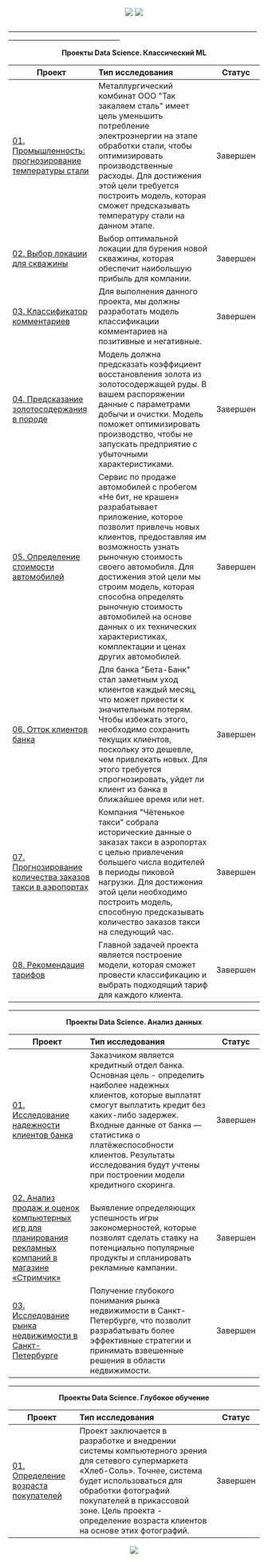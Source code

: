 <p align="center">
  <a href="https://www.kaggle.com/max150797"><img src='https://img.shields.io/badge/Kaggle-20BEFF?style=for-the-badge&logo=Kaggle&logoColor=white'></a>
  <a href="https://www.codewars.com/users/max150797@yandex.ru/"><img src='https://img.shields.io/badge/-Codewars-191002?style=for-the-badge&logo=Codewars&logoColor=red'></a> 
</p>
_________________________________________________________________________________________________________________

<p align="center"><b> Проекты Data Science. Классический ML</b> </p align="center">

| **Проект** | **Тип исследования** | **Статус** |
| -------------------- | :--------------------- |:---------------------------:|
| [01. Промышленность: прогнозирование температуры стали](https://github.com/max150797/DataScience_Projects/blob/main/Проекты%20по%20машинному%20обучению/Прогнозирование%20температуры%20плавления%20стали/Модель%20прогнозирования%20%2B%20Отчет.ipynb) | Металлургический комбинат ООО "Так закаляем сталь" имеет цель уменьшить потребление электроэнергии на этапе обработки стали, чтобы оптимизировать производственные расходы. Для достижения этой цели требуется построить модель, которая сможет предсказывать температуру стали на данном этапе. |Завершен|
| [02. Выбор локации для скважины](https://github.com/max150797/DataScience_Projects/blob/main/Проекты%20по%20машинному%20обучению/Выбор%20локации%20для%20скважины/Анализ%20скважин%20месторождения.ipynb) | Выбор оптимальной локации для бурения новой скважины, которая обеспечит наибольшую прибыль для компании. |Завершен|
| [03. Классификатор комментариев](https://github.com/max150797/DataScience_Projects/blob/main/Проекты%20по%20машинному%20обучению/Классификатор%20комментариев/NLP%20модель.ipynb)|Для выполнения данного проекта, мы должны разработать модель классификации комментариев на позитивные и негативные.| Завершен|
| [04. Предсказание золотосодержания в породе](https://github.com/max150797/DataScience_Projects/blob/main/Проекты%20по%20машинному%20обучению/Коэффициент%20восстановления%20золота%20из%20смеси%20металлов/Анализ%20и%20модель%20коэффициента%20золотосодержания.ipynb)|Модель должна предсказать коэффициент восстановления золота из золотосодержащей руды. В вашем распоряжении данные с параметрами добычи и очистки. Модель поможет оптимизировать производство, чтобы не запускать предприятие с убыточными характеристиками.| Завершен|
| [05. Определение стоимости автомобилей](https://github.com/max150797/DataScience_Projects/blob/main/Проекты%20по%20машинному%20обучению/Определение%20стоимости%20автомобилей/Анализ%20и%20модель%20определения%20стоимости%20авто.ipynb)|Сервис по продаже автомобилей с пробегом «Не бит, не крашен» разрабатывает приложение, которое позволит привлечь новых клиентов, предоставляя им возможность узнать рыночную стоимость своего автомобиля. Для достижения этой цели мы строим модель, которая способна определять рыночную стоимость автомобилей на основе данных о их технических характеристиках, комплектации и ценах других автомобилей.| Завершен|
| [06. Отток клиентов банка](https://github.com/max150797/DataScience_Projects/blob/main/Проекты%20по%20машинному%20обучению/Отток%20клиентов%20банка/Анализ%20и%20модель%20оттока.ipynb)|Для банка "Бета-Банк" стал заметным уход клиентов каждый месяц, что может привести к значительным потерям. Чтобы избежать этого, необходимо сохранить текущих клиентов, поскольку это дешевле, чем привлекать новых. Для этого требуется спрогнозировать, уйдет ли клиент из банка в ближайшее время или нет.| Завершен|
| [07. Прогнозирование количества заказов такси в аэропортах](https://github.com/max150797/DataScience_Projects/blob/main/Проекты%20по%20машинному%20обучению/Прогнозирование%20заказов%20такси/Модель%20прогнозирования.ipynb)|Компания "Чётенькое такси" собрала исторические данные о заказах такси в аэропортах с целью привлечения большего числа водителей в периоды пиковой нагрузки. Для достижения этой цели необходимо построить модель, способную предсказывать количество заказов такси на следующий час.| Завершен|
| [08. Рекомендация тарифов](https://github.com/max150797/DataScience_Projects/blob/main/Проекты%20по%20машинному%20обучению/Рекомендация%20тарифов/Рекомендация%20тарифов.ipynb)|Главной задачей проекта является построение модели, которая сможет провести классификацию и выбрать подходящий тариф для каждого клиента.| Завершен|
_________________________________________________________________________________________________________________

<p align="center"><b> Проекты Data Science. Анализ данных </b> </p align="center">

| **Проект** | **Тип исследования** | **Статус** |
| -------------------- | :--------------------- |:---------------------------:|
| [01. Исследование надежности клиентов банка](https://github.com/max150797/DataScience_Projects/blob/main/Проекты%20по%20анализу%20данных/Исследование%20надежности%20клиентов%20банка/Разведывательный%20анализ%20данных.ipynb) | Заказчиком является кредитный отдел банка. Основная цель - определить наиболее надежных клиентов, которые выплатят смогут выплатить кредит без каких-либо задержек. Входные данные от банка — статистика о платёжеспособности клиентов. Результаты исследования будут учтены при построении модели кредитного скоринга. |Завершен|
| [02. Анализ продаж и оценок компьютерных игр для планирования рекламных компаний в магазине «Стримчик»](https://github.com/max150797/DataScience_Projects/blob/main/Проекты%20по%20анализу%20данных/Исследование%20продаж%20компьютерных%20игр/Исследование%20рынка%20компьютерных.ipynb) | Выявление определяющих успешность игры закономерностей, которые позволят сделать ставку на потенциально популярные продукты и спланировать рекламные кампании. |Завершен|
| [03. Исследование рынка недвижимости в Санкт-Петербурге](https://github.com/max150797/DataScience_Projects/blob/main/Проекты%20по%20анализу%20данных/Исследование%20рынка%20недвижимости%20в%20Санкт-Петербурге/Разведывательный%20анализ%20данных.ipynb)|Получение глубокого понимания рынка недвижимости в Санкт-Петербурге, что позволит разрабатывать более эффективные стратегии и принимать взвешенные решения в области недвижимости.| Завершен|
_________________________________________________________________________________________________________________
<p align="center"><b> Проекты Data Science. Глубокое обучение </b> </p align="center">

| **Проект** | **Тип исследования** | **Статус** |
| -------------------- | :--------------------- |:---------------------------:|
| [01. Определение возраста покупателей](https://github.com/max150797/DataScience_Projects/blob/main/Проекты%20по%20глубокому%20обучению/Определение%20возраста%20по%20фото/Модель%20CV.ipynb) | Проект заключается в разработке и внедрении системы компьютерного зрения для сетевого супермаркета «Хлеб-Соль». Точнее, система будет использоваться для обработки фотографий покупателей в прикассовой зоне. Цель проекта - определение возраста клиентов на основе этих фотографий. |Завершен|

<p align="center"><img src='https://cdnn21.img.ria.ru/images/152297/71/1522977132_128:0:7374:4076_1920x0_80_0_0_04ec5fd1abe7f78c95e028c368cc1e7c.jpg'></p>

